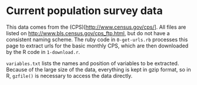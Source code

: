 Current population survey data
===============================

This data comes from the (CPS)[http://www.census.gov/cps/].  All files are listed on http://www.bls.census.gov/cps_ftp.html, but do not have a consistent naming scheme.  The ruby code in `0-get-urls.rb` processes this page to extract urls for the basic monthly CPS, which are then downloaded by the R code in `1-download.r`.

`variables.txt` lists the names and position of variables to be extracted.  Because of the large size of the data, everything is kept in gzip format, so in R, `gzfile()` is necessary to access the data directly.